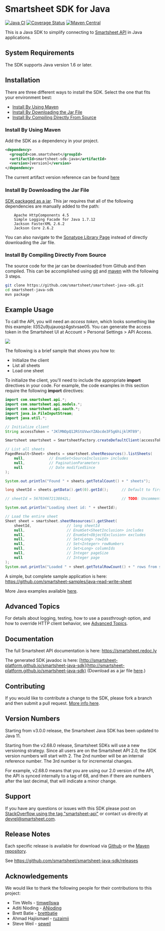 # Smartsheet SDK for Java

[![Java CI](https://github.com/smartsheet/smartsheet-java-sdk/actions/workflows/mock-api-test.yaml/badge.svg)](https://github.com/smartsheet/smartsheet-java-sdk/actions/workflows/mock-api-test.yaml) [![Coverage Status](https://coveralls.io/repos/github/smartsheet/smartsheet-java-sdk/badge.svg?branch=mainline)](https://coveralls.io/github/smartsheet/smartsheet-java-sdk?branch=mainline) [![Maven Central](https://maven-badges.herokuapp.com/maven-central/com.smartsheet/smartsheet-sdk-java/badge.svg)](https://maven-badges.herokuapp.com/maven-central/com.smartsheet/smartsheet-sdk-java/)

This is a Java SDK to simplify connecting to [Smartsheet API](https://www.smartsheet.redoc.ly) in Java applications.

## System Requirements

The SDK supports Java version 1.6 or later.

## Installation

There are three different ways to install the SDK. Select the one that fits your environment best:

- [Install By Using Maven](#install-by-using-maven)
- [Install By Downloading the Jar File](#install-by-downloading-the-jar-file)
- [Install By Compiling Directly From Source](#install-by-compiling-directly-from-source)

### Install By Using Maven

Add the SDK as a dependency in your project.

```xml
<dependency>
  <groupId>com.smartsheet</groupId>
  <artifactId>smartsheet-sdk-java</artifactId>
  <version>[version]</version>
</dependency>
```

The current artifact version reference can be found [here](https://oss.sonatype.org/#nexus-search;quick~smartsheet)

### Install By Downloading the Jar File
<!--* [The SDK packaged in a jar with Dependencies](https://oss.sonatype.org/service/local/artifact/maven/redirect?r=releases&g=com.smartsheet&a=smartsheet-sdk-java&v=LATEST) built in.-->
[SDK packaged as a jar](https://oss.sonatype.org/service/local/artifact/maven/redirect?r=releases&g=com.smartsheet&a=smartsheet-sdk-java&v=LATEST). This jar requires that all of the following dependencies are manually added to the path:

```
    Apache HttpComponents 4.5
    Simple Logging Facade for Java 1.7.12
    Jackson FasterXML 2.6.2
    Jackson Core 2.6.2
```

You can also navigate to the [Sonatype Library Page](https://search.maven.org/#search%7Cga%7C1%7Ca%3A%22smartsheet-sdk-java%22) instead of directly downloading the Jar file.

### Install By Compiling Directly From Source

The source code for the jar can be downloaded from Github and then compiled. This can be accomplished using [git](http://git-scm.com/) and [maven](http://maven.apache.org/) with the following 3 steps.

```bash
git clone https://github.com/smartsheet/smartsheet-java-sdk.git
cd smartsheet-java-sdk
mvn package
```

## Example Usage

To call the API, you will need an *access token*, which looks something like this example: ll352u9jujauoqz4gstvsae05. You can generate the access token in the Smartsheet UI at Account > Personal Settings > API Access.

![](https://github.com/smartsheet/smartsheet-java-sdk/blob/mainline/resources/SmartsheetTokenGeneration.gif)

The following is a brief sample that shows you how to:

- Initialize the client
- List all sheets
- Load one sheet

To initialize the client, you'll need to include the appropriate **import** directives in your code. For example, the code examples in this section require the following **import** directives:

```java
import com.smartsheet.api.*;
import com.smartsheet.api.models.*;
import com.smartsheet.api.oauth.*;
import java.io.FileInputStream;
import java.util.*;
```

```java
// Initialize client
String accessToken = "JKlMNOpQ12RStUVwxYZAbcde3F5g6hijklM789";

Smartsheet smartsheet = SmartsheetFactory.createDefaultClient(accessToken);

// List all sheets
PagedResult<Sheet> sheets = smartsheet.sheetResources().listSheets(
    null,           // EnumSet<SourceInclusion> includes
    null,           // PaginationParameters
    null            // Date modifiedSince
);

System.out.println("Found " + sheets.getTotalCount() + " sheets");

long sheetId = sheets.getData().get(0).getId();      // Default to first sheet

// sheetId = 567034672138842L;                       // TODO: Uncomment if you wish to read a specific sheet

System.out.println("Loading sheet id: " + sheetId);

// Load the entire sheet
Sheet sheet = smartsheet.sheetResources().getSheet(
    sheetId,                // long sheetId
    null,                   // EnumSet<SheetInclusion> includes
    null,                   // EnumSet<ObjectExclusion> excludes
    null,                   // Set<Long> rowIds
    null,                   // Set<Integer> rowNumbers
    null,                   // Set<Long> columnIds
    null,                   // Integer pageSize
    null                    // Integer page
);
System.out.println("Loaded " + sheet.getTotalRowCount() + " rows from sheet: " + sheet.getName());
```

A simple, but complete sample application is here: <https://github.com/smartsheet-samples/java-read-write-sheet>

More Java examples available [here](https://github.com/smartsheet-samples/).

## Advanced Topics

For details about logging, testing, how to use a passthrough option, and how to override HTTP client behavior, see [Advanced Topics](ADVANCED.md).

## Documentation

The full Smartsheet API documentation is here: <https://smartsheet.redoc.ly>

The generated SDK javadoc is here: [http://smartsheet-platform.github.io/smartsheet-java-sdk](http://smartsheet-platform.github.io/smartsheet-java-sdk) (Download as a jar file [here](http://oss.sonatype.org/service/local/artifact/maven/redirect?r=releases&g=com.smartsheet&a=smartsheet-sdk-java&v=LATEST&c=javadoc).)

## Contributing

If you would like to contribute a change to the SDK, please fork a branch and then submit a pull request. [More info here](https://help.github.com/articles/using-pull-requests).

## Version Numbers

Starting from v3.0.0 release, the Smartsheet Java SDK has been updated to Java 11.

Starting from the v2.68.0 release, Smartsheet SDKs will use a new versioning strategy. Since all users are on the
Smartsheet API 2.0, the SDK version numbers will start with 2. The 2nd number will be an internal reference number.
The 3rd number is for incremental changes.

For example, v2.68.0 means that you are using our 2.0 version of the API, the API is synced internally to a tag of 68,
and then if there are numbers after the last decimal, that will indicate a minor change.

## Support

If you have any questions or issues with this SDK please post on [StackOverflow using the tag "smartsheet-api"](http://stackoverflow.com/questions/tagged/smartsheet-api) or contact us directly at devrel@smartsheet.com.

## Release Notes

Each specific release is available for download via [Github](https://github.com/smartsheet/smartsheet-java-sdk/tags) or the [Maven repository](http://search.maven.org/#search%7Cgav%7C1%7Cg%3A%22com.smartsheet%22%20AND%20a%3A%22smartsheet-sdk-java%22).

See <https://github.com/smartsheet/smartsheet-java-sdk/releases>

## Acknowledgements

We would like to thank the following people for their contributions to this project:

- Tim Wells - [timwellswa](https://github.com/timwellswa)
- Aditi Nioding - [ANioding](https://github.com/ANioding)
- Brett Batie - [brettbatie](https://github.com/brettbatie)
- Ahmad Hajiismael - [ruzaimii](https://github.com/ruzaimii)
- Steve Weil - [seweil](https://github.com/seweil)
